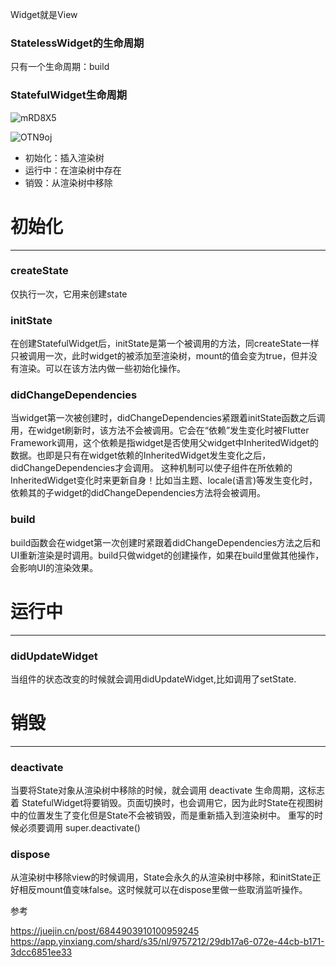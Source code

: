 Widget就是View

### StatelessWidget的生命周期

只有一个生命周期：build

### StatefulWidget生命周期

![mRD8X5](https://gitee.com/threecornerstones/ThreeCornerstones_Pic/raw/master/uPic/mRD8X5.png)

![OTN9oj](https://gitee.com/threecornerstones/ThreeCornerstones_Pic/raw/master/uPic/OTN9oj.png)

* 初始化：插入渲染树
* 运行中：在渲染树中存在
* 销毁：从渲染树中移除

# 初始化
---
### createState
仅执行一次，它用来创建state

### initState
在创建StatefulWidget后，initState是第一个被调用的方法，同createState一样只被调用一次，此时widget的被添加至渲染树，mount的值会变为true，但并没有渲染。可以在该方法内做一些初始化操作。

### didChangeDependencies
当widget第一次被创建时，didChangeDependencies紧跟着initState函数之后调用，在widget刷新时，该方法不会被调用。它会在“依赖”发生变化时被Flutter Framework调用，这个依赖是指widget是否使用父widget中InheritedWidget的数据。也即是只有在widget依赖的InheritedWidget发生变化之后，didChangeDependencies才会调用。
这种机制可以使子组件在所依赖的InheritedWidget变化时来更新自身！比如当主题、locale(语言)等发生变化时，依赖其的子widget的didChangeDependencies方法将会被调用。

### build
build函数会在widget第一次创建时紧跟着didChangeDependencies方法之后和UI重新渲染是时调用。build只做widget的创建操作，如果在build里做其他操作，会影响UI的渲染效果。

# 运行中
---
### didUpdateWidget
当组件的状态改变的时候就会调用didUpdateWidget,比如调用了setState.

# 销毁
---
### deactivate
当要将State对象从渲染树中移除的时候，就会调用 deactivate 生命周期，这标志着 StatefulWidget将要销毁。页面切换时，也会调用它，因为此时State在视图树中的位置发生了变化但是State不会被销毁，而是重新插入到渲染树中。
重写的时候必须要调用 super.deactivate()

### dispose
从渲染树中移除view的时候调用，State会永久的从渲染树中移除，和initState正好相反mount值变味false。这时候就可以在dispose里做一些取消监听操作。

参考

https://juejin.cn/post/6844903910100959245   https://app.yinxiang.com/shard/s35/nl/9757212/29db17a6-072e-44cb-b171-3dcc6851ee33